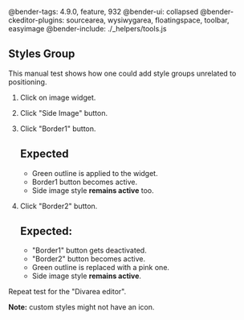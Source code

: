@bender-tags: 4.9.0, feature, 932
@bender-ui: collapsed
@bender-ckeditor-plugins: sourcearea, wysiwygarea, floatingspace, toolbar, easyimage
@bender-include: ./_helpers/tools.js


## Styles Group

This manual test shows how one could add style groups unrelated to positioning.

1. Click on image widget.
1. Click "Side Image" button.
1. Click "Border1" button.
	## Expected

	* Green outline is applied to the widget.
	* Border1 button becomes active.
	* Side image style **remains active** too.
2. Click "Border2" button.
	## Expected:

	* "Border1" button gets deactivated.
	* "Border2" button becomes active.
	* Green outline is replaced with a pink one.
	* Side image style **remains active**.

Repeat test for the "Divarea editor".

**Note:** custom styles might not have an icon.
